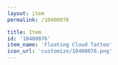 ```yaml
---
layout: item
permalink: /10400076

title: Item
id: '10400076'
item_name: 'Floating Cloud Tattoo'
icon_url: 'customize/10400076.png'
---
```

